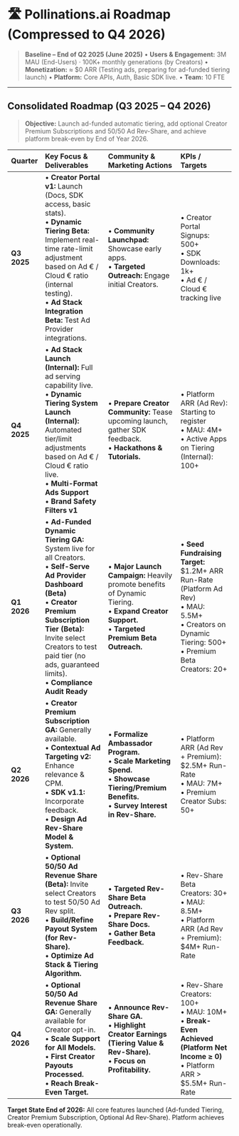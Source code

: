 # 🛣️ Pollinations.ai Roadmap (Compressed to Q4 2026)

> **Baseline – End of Q2 2025 (June 2025)**
> • **Users & Engagement:** 3M MAU (End-Users) · 100K+ monthly generations (by Creators)
> • **Monetization:** ≈ $0 ARR (Testing ads, preparing for ad-funded tiering launch)
> • **Platform:** Core APIs, Auth, Basic SDK live.
> • **Team:** 10 FTE

---

## Consolidated Roadmap (Q3 2025 – Q4 2026)

> **Objective:** Launch ad-funded automatic tiering, add optional Creator Premium Subscriptions and 50/50 Ad Rev-Share, and achieve platform break-even by End of Year 2026.

| Quarter        | Key Focus & Deliverables                                                                                                                                                                                                      | Community & Marketing Actions                                                                                                     | KPIs / Targets                                                                                                                             |
| :------------- | :---------------------------------------------------------------------------------------------------------------------------------------------------------------------------------------------------------------------------- | :-------------------------------------------------------------------------------------------------------------------------------- | :--------------------------------------------------------------------------------------------------------------------------------------- |
| **Q3 2025**    | • **Creator Portal v1:** Launch (Docs, SDK access, basic stats). <br> • **Dynamic Tiering Beta:** Implement real-time rate-limit adjustment based on Ad € / Cloud € ratio (internal testing). <br> • **Ad Stack Integration Beta:** Test Ad Provider integrations. | • **Community Launchpad:** Showcase early apps. <br> • **Targeted Outreach:** Engage initial Creators.                           | • Creator Portal Signups: 500+ <br> • SDK Downloads: 1k+ <br> • Ad € / Cloud € tracking live                                               |
| **Q4 2025**    | • **Ad Stack Launch (Internal):** Full ad serving capability live. <br> • **Dynamic Tiering System Launch (Internal):** Automated tier/limit adjustments based on Ad € / Cloud € ratio live. <br> • **Multi-Format Ads Support** <br> • **Brand Safety Filters v1** | • **Prepare Creator Community:** Tease upcoming launch, gather SDK feedback. <br> • **Hackathons & Tutorials.**                     | • Platform ARR (Ad Rev): Starting to register <br> • MAU: 4M+ <br> • Active Apps on Tiering (Internal): 100+                                 |
| **Q1 2026**    | • **Ad-Funded Dynamic Tiering GA:** System live for all Creators. <br> • **Self-Serve Ad Provider Dashboard (Beta)** <br> • **Creator Premium Subscription Tier (Beta):** Invite select Creators to test paid tier (no ads, guaranteed limits). <br> • **Compliance Audit Ready** | • **Major Launch Campaign:** Heavily promote benefits of Dynamic Tiering. <br> • **Expand Creator Support.** <br> • **Targeted Premium Beta Outreach.** | • **Seed Fundraising Target:** $1.2M+ ARR Run-Rate (Platform Ad Rev) <br> • MAU: 5.5M+ <br> • Creators on Dynamic Tiering: 500+ <br> • Premium Beta Creators: 20+ |
| **Q2 2026**    | • **Creator Premium Subscription GA:** Generally available. <br> • **Contextual Ad Targeting v2:** Enhance relevance & CPM. <br> • **SDK v1.1:** Incorporate feedback. <br> • **Design Ad Rev-Share Model & System.** | • **Formalize Ambassador Program.** <br> • **Scale Marketing Spend.** <br> • **Showcase Tiering/Premium Benefits.** <br> • **Survey Interest in Rev-Share.** | • Platform ARR (Ad Rev + Premium): $2.5M+ Run-Rate <br> • MAU: 7M+ <br> • Premium Creator Subs: 50+                                        |
| **Q3 2026**    | • **Optional 50/50 Ad Revenue Share (Beta):** Invite select Creators to test 50/50 Ad Rev split. <br> • **Build/Refine Payout System (for Rev-Share).** <br> • **Optimize Ad Stack & Tiering Algorithm.** | • **Targeted Rev-Share Beta Outreach.** <br> • **Prepare Rev-Share Docs.** <br> • **Gather Beta Feedback.**                          | • Rev-Share Beta Creators: 30+ <br> • MAU: 8.5M+ <br> • Platform ARR (Ad Rev + Premium): $4M+ Run-Rate                                     |
| **Q4 2026**    | • **Optional 50/50 Ad Revenue Share GA:** Generally available for Creator opt-in. <br> • **Scale Support for All Models.** <br> • **First Creator Payouts Processed.** <br> • **Reach Break-Even Target.** | • **Announce Rev-Share GA.** <br> • **Highlight Creator Earnings (Tiering Value & Rev-Share).** <br> • **Focus on Profitability.**      | • Rev-Share Creators: 100+ <br> • MAU: 10M+ <br> • **Break-Even Achieved (Platform Net Income ≥ 0)** <br> • Platform ARR > $5.5M+ Run-Rate          |

**Target State End of 2026:** All core features launched (Ad-funded Tiering, Creator Premium Subscription, Optional Ad Rev-Share). Platform achieves break-even operationally. 